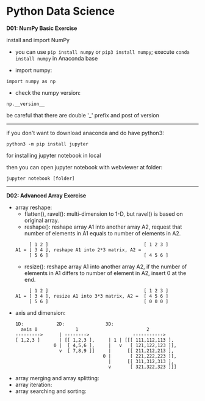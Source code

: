 # Python Data Science

**D01: NumPy Basic Exercise**

install and import NumPy

*	you can use `pip install numpy` or `pip3 install numpy`; execute `conda install numpy` in Anaconda base

*	import numpy:

`import numpy as np`

*	check the numpy version:

`np.__version__`

be careful that there are double '_' prefix and post of version
* * *
if you don't want to download anaconda and do have python3:

`python3 -m pip install jupyter`

for installing jupyter notebook in local

then you can open jupyter notebook with webviewer at folder:

`jupyter notebook [folder]`

* * *

**D02: Advanced Array Exercise**

*	array reshape:
	*	flatten(), ravel(): multi-dimension to 1-D, but ravel() is based on original array.
	*	reshape(): reshape array A1 into another array A2, request that number of elements in A1 equals to number of elements in A2.
	```
	     [ 1 2 ]                                   [ 1 2 3 ]
	A1 = [ 3 4 ], reshape A1 into 2*3 matrix, A2 = 
	     [ 5 6 ]                                   [ 4 5 6 ]
	```
	*	resize(): reshape array A1 into another array A2, if the number of elements in A1 differs to number of element in A2, insert 0 at the end.
	```
	     [ 1 2 ]                                   [ 1 2 3 ]
	A1 = [ 3 4 ], resize A1 into 3*3 matrix, A2 =  [ 4 5 6 ]
	     [ 5 6 ]                                   [ 0 0 0 ]
	```
*	axis and dimension:
	```
	1D:            2D:               3D:
	  axis 0              1                         2
	--------->      | -------->                ----------->
	[ 1,2,3 ]       | [[ 1,2,3 ],     | 1 | [[[ 111,112,113 ],
	              0 |  [ 4,5,6 ],     |   v   [ 121,122,123 ]],
	                v  [ 7,8,9 ]]     |      [[ 211,212,213 ],
	                                0 |       [ 221,222,223 ]],
	                                  |      [[ 311,312,313 ],
	                                  v       [ 321,322,323 ]]]
	```
*	array merging and array splitting:
*	array iteration:
*	array searching and sorting: